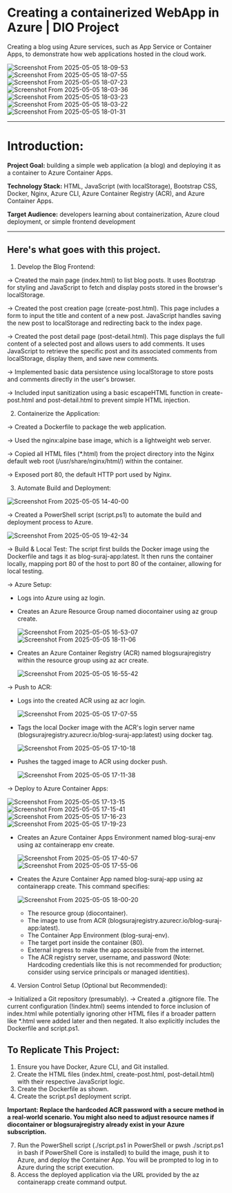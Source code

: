 # Creating a containerized WebApp in Azure | DIO Project
Creating a blog using Azure services, such as App Service or Container Apps, to demonstrate how web applications hosted in the cloud work.

![Screenshot From 2025-05-05 18-09-53](https://github.com/user-attachments/assets/10b369d7-72c0-4b75-ac34-15edb71142d3)
![Screenshot From 2025-05-05 18-07-55](https://github.com/user-attachments/assets/4fe1c760-a871-4704-9974-5eb2d2761caf)
![Screenshot From 2025-05-05 18-07-23](https://github.com/user-attachments/assets/f7ac6304-7e3a-4341-a22c-76a100db134a)
![Screenshot From 2025-05-05 18-03-36](https://github.com/user-attachments/assets/48515f7d-570c-4b09-8dd0-4f601a8c4eed)
![Screenshot From 2025-05-05 18-03-23](https://github.com/user-attachments/assets/d46ff406-f0ce-48a5-aab9-adb8dd91abca)
![Screenshot From 2025-05-05 18-03-22](https://github.com/user-attachments/assets/00a4efcd-5114-447c-91d0-25489e5ce5ca)
![Screenshot From 2025-05-05 18-01-31](https://github.com/user-attachments/assets/26b2523d-10db-450b-bce9-49aee801031e)

---

# Introduction:

**Project Goal:** building a simple web application (a blog) and deploying it as a container to Azure Container Apps.

**Technology Stack:** HTML, JavaScript (with localStorage), Bootstrap CSS, Docker, Nginx, Azure CLI, Azure Container Registry (ACR), and Azure Container Apps.

**Target Audience:** developers learning about containerization, Azure cloud deployment, or simple frontend development

---

## Here's what goes with this project.

1. Develop the Blog Frontend:

-> Created the main page (index.html) to list blog posts. It uses Bootstrap for styling and JavaScript to fetch and display posts stored in the browser's localStorage.

-> Created the post creation page (create-post.html). This page includes a form to input the title and content of a new post. JavaScript handles saving the new post to localStorage and redirecting back to the index page.

-> Created the post detail page (post-detail.html). This page displays the full content of a selected post and allows users to add comments. It uses JavaScript to retrieve the specific post and its associated comments from localStorage, display them, and save new comments.

-> Implemented basic data persistence using localStorage to store posts and comments directly in the user's browser.

-> Included input sanitization using a basic escapeHTML function in create-post.html and post-detail.html to prevent simple HTML injection.

2. Containerize the Application:

-> Created a Dockerfile to package the web application.

-> Used the nginx:alpine base image, which is a lightweight web server.

-> Copied all HTML files (*.html) from the project directory into the Nginx default web root (/usr/share/nginx/html/) within the container.

-> Exposed port 80, the default HTTP port used by Nginx.


3. Automate Build and Deployment:

![Screenshot From 2025-05-05 14-40-00](https://github.com/user-attachments/assets/8f7f5e55-f069-4e2c-a208-a80062e43650)

-> Created a PowerShell script (script.ps1) to automate the build and deployment process to Azure.

![Screenshot From 2025-05-05 19-42-34](https://github.com/user-attachments/assets/ba46ef55-be92-482f-acee-ecea70cfa5ff)

-> Build & Local Test: The script first builds the Docker image using the Dockerfile and tags it as blog-suraj-app:latest. It then runs the container locally, mapping port 80 of the host to port 80 of the container, allowing for local testing.

-> Azure Setup:
* Logs into Azure using az login.
* Creates an Azure Resource Group named diocontainer using az group create.
  
  ![Screenshot From 2025-05-05 16-53-07](https://github.com/user-attachments/assets/4ddde9d4-6825-4bde-ba31-529682ff31f6)
  ![Screenshot From 2025-05-05 18-11-06](https://github.com/user-attachments/assets/cd17f4f3-542b-402e-af14-8e81c2ef9bd7)
  
* Creates an Azure Container Registry (ACR) named blogsurajregistry within the resource group using az acr create.
  
  ![Screenshot From 2025-05-05 16-55-42](https://github.com/user-attachments/assets/54789d87-b2e6-467a-8642-fed76812f2b9)

-> Push to ACR:
* Logs into the created ACR using az acr login.
  
  ![Screenshot From 2025-05-05 17-07-55](https://github.com/user-attachments/assets/e4d9d1bb-9919-48e8-9b7d-2d9968a53a2e)
  
* Tags the local Docker image with the ACR's login server name (blogsurajregistry.azurecr.io/blog-suraj-app:latest) using docker tag.
  
  ![Screenshot From 2025-05-05 17-10-18](https://github.com/user-attachments/assets/f79de8e2-fa02-4b4d-a194-5f5f26d67db1)
  
* Pushes the tagged image to ACR using docker push.
  
  ![Screenshot From 2025-05-05 17-11-38](https://github.com/user-attachments/assets/6af4aa45-7d2d-4455-bca0-021c645b707a)


-> Deploy to Azure Container Apps:

  ![Screenshot From 2025-05-05 17-13-15](https://github.com/user-attachments/assets/5fb29fe6-c794-4cb9-bbd4-8e5d533f2c30)
  ![Screenshot From 2025-05-05 17-15-41](https://github.com/user-attachments/assets/9d7dfe0d-0061-4378-a249-5167976e20f3)
  ![Screenshot From 2025-05-05 17-16-23](https://github.com/user-attachments/assets/213edc6a-ab73-4dd3-afab-c7d91180d438)
  ![Screenshot From 2025-05-05 17-19-23](https://github.com/user-attachments/assets/619742f4-9c82-42b2-879a-543b4d4f428d)

* Creates an Azure Container Apps Environment named blog-suraj-env using az containerapp env create.
  
  ![Screenshot From 2025-05-05 17-40-57](https://github.com/user-attachments/assets/294b848c-5fb3-411b-a874-9eda32b2ac8c)
  ![Screenshot From 2025-05-05 17-55-06](https://github.com/user-attachments/assets/9176c05d-531f-41bb-aef4-54a8ee6ed3c6)

* Creates the Azure Container App named blog-suraj-app using az containerapp create. This command specifies:
  
  ![Screenshot From 2025-05-05 18-00-20](https://github.com/user-attachments/assets/374fdb0a-c9b0-4f9a-a738-f5cd9f1e83c0)

    + The resource group (diocontainer).
    + The image to use from ACR (blogsurajregistry.azurecr.io/blog-suraj-app:latest).
    + The Container App Environment (blog-suraj-env).
    + The target port inside the container (80).
    + External ingress to make the app accessible from the internet.
    + The ACR registry server, username, and password (Note: Hardcoding credentials like this is not recommended for production; consider using service principals or managed identities).


4. Version Control Setup (Optional but Recommended):

-> Initialized a Git repository (presumably).
-> Created a .gitignore file. The current configuration (!index.html) seems intended to force inclusion of index.html while potentially ignoring other HTML files if a broader pattern like *.html were added later and then negated. It also explicitly includes the Dockerfile and script.ps1.



## To Replicate This Project:

1. Ensure you have Docker, Azure CLI, and Git installed.
2. Create the HTML files (index.html, create-post.html, post-detail.html) with their respective JavaScript logic.
3. Create the Dockerfile as shown.
4. Create the script.ps1 deployment script.

**Important: Replace the hardcoded ACR password with a secure method in a real-world scenario. You might also need to adjust resource names if diocontainer or blogsurajregistry already exist in your Azure subscription.**

7. Run the PowerShell script (./script.ps1 in PowerShell or pwsh ./script.ps1 in bash if PowerShell Core is installed) to build the image, push it to Azure, and deploy the Container App. You will be prompted to log in to Azure during the script execution.
8. Access the deployed application via the URL provided by the az containerapp create command output.
